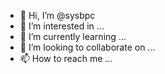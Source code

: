 - 👋 Hi, I’m @sysbpc
- 👀 I’m interested in ...
- 🌱 I’m currently learning ...
- 💞️ I’m looking to collaborate on ...
- 📫 How to reach me ...

<!---
sysbpc/sysbpc is a ✨ special ✨ repository because its `README.md` (this file) appears on your GitHub profile.
You can click the Preview link to take a look at your changes.
--->
